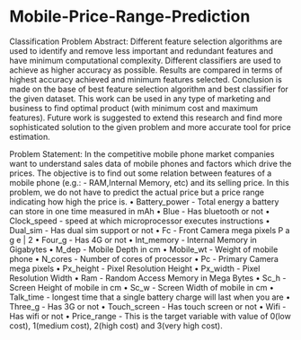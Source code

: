 # Mobile-Price-Range-Prediction
Classification Problem
Abstract: 
Different feature selection algorithms are used to identify and remove less important and 
redundant features and have minimum computational complexity. Different classifiers are used 
to achieve as higher accuracy as possible. Results are compared in terms of highest accuracy 
achieved and minimum features selected. Conclusion is made on the base of best feature 
selection algorithm and best classifier for the given dataset. This work can be used in any type 
of marketing and business to find optimal product (with minimum cost and maximum features). 
Future work is suggested to extend this research and find more sophisticated solution to the 
given problem and more accurate tool for price estimation.

Problem Statement:
In the competitive mobile phone market companies want to understand sales data of mobile 
phones and factors which drive the prices.
The objective is to find out some relation between features of a mobile phone (e.g.: -
RAM,Internal Memory, etc) and its selling price. In this problem, we do not have to predict 
the actual price but a price range indicating how high the price is.
• Battery_power - Total energy a battery can store in one time measured in mAh
• Blue - Has bluetooth or not
• Clock_speed - speed at which microprocessor executes instructions
• Dual_sim - Has dual sim support or not
• Fc - Front Camera mega pixels
P a g e | 2
• Four_g - Has 4G or not
• Int_memory - Internal Memory in Gigabytes
• M_dep - Mobile Depth in cm
• Mobile_wt - Weight of mobile phone
• N_cores - Number of cores of processor
• Pc - Primary Camera mega pixels
• Px_height - Pixel Resolution Height
• Px_width - Pixel Resolution Width
• Ram - Random Access Memory in Mega Bytes
• Sc_h - Screen Height of mobile in cm
• Sc_w - Screen Width of mobile in cm
• Talk_time - longest time that a single battery charge will last when you are
• Three_g - Has 3G or not
• Touch_screen - Has touch screen or not
• Wifi - Has wifi or not
• Price_range - This is the target variable with value of 0(low cost), 1(medium cost), 
2(high cost) and 3(very high cost).
